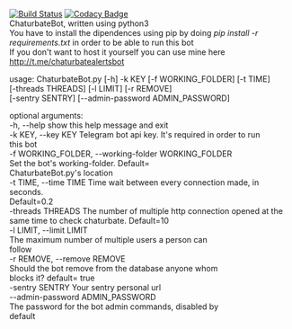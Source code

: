 [![Build Status](https://travis-ci.org/fuomag9/ChaturbateBot.svg?branch=master)](https://travis-ci.org/fuomag9/ChaturbateBot)
[![Codacy Badge](https://api.codacy.com/project/badge/Grade/3bab44d73eb5417da2c650ebdb12050f)](https://www.codacy.com/app/fuomag9/ChaturbateBot?utm_source=github.com&amp;utm_medium=referral&amp;utm_content=fuomag9/ChaturbateBot&amp;utm_campaign=Badge_Grade)
<br>
ChaturbateBot, written using python3<br>
You have to install the dipendences using pip by doing <i>pip install -r requirements.txt</i> in order to be able to run this bot<br>
If you don't want to host it yourself you can use mine here http://t.me/chaturbatealertsbot

usage: ChaturbateBot.py [-h] -k KEY [-f WORKING_FOLDER] [-t TIME]<br>
                        [-threads THREADS] [-l LIMIT] [-r REMOVE]<br>
                        [-sentry SENTRY] [--admin-password ADMIN_PASSWORD]<br>

optional arguments:<br>
  -h, --help            show this help message and exit<br>
  -k KEY, --key KEY     Telegram bot api key. It's required in order to run<br>
                        this bot<br>
  -f WORKING_FOLDER, --working-folder WORKING_FOLDER<br>
                        Set the bot's working-folder. Default=<br>
                        ChaturbateBot.py's location<br>
  -t TIME, --time TIME  Time wait between every connection made, in seconds.<br>
                        Default=0.2<br>
  -threads THREADS      The number of multiple http connection opened at the<br>
                        same time to check chaturbate. Default=10<br>
  -l LIMIT, --limit LIMIT<br>
                        The maximum number of multiple users a person can<br>
                        follow<br>
  -r REMOVE, --remove REMOVE<br>
                        Should the bot remove from the database anyone whom<br>
                        blocks it? default= true<br>
  -sentry SENTRY        Your sentry personal url<br>
  --admin-password ADMIN_PASSWORD<br>
                        The password for the bot admin commands, disabled by<br>
                        default